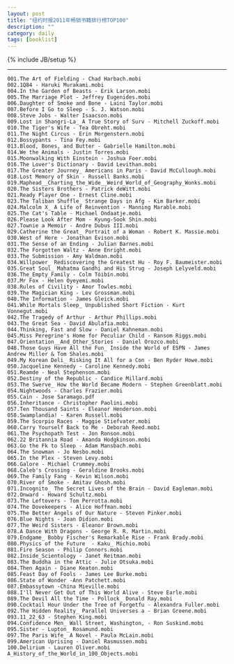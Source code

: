 ```yaml
---
layout: post
title: "纽约时报2011年畅销书籍排行榜TOP100"
description: ""
category: daily
tags: [booklist]
---
```

{% include JB/setup %}

-----

    001.The Art of Fielding - Chad Harbach.mobi
    002.1Q84 - Haruki Murakami.mobi
    004.In the Garden of Beasts - Erik Larson.mobi
    005.The Marriage Plot - Jeffrey Eugenides.mobi
    006.Daughter of Smoke and Bone - Laini Taylor.mobi
    007.Before I Go to Sleep - S. J. Watson.mobi
    008.Steve Jobs - Walter Isaacson.mobi
    009.Lost in Shangri-La_ A True Story of Surv - Mitchell Zuckoff.mobi
    010.The Tiger's Wife - Tea Obreht.mobi
    011.The Night Circus - Erin Morgenstern.mobi
    012.Bossypants - Tina Fey.mobi
    013.Blood, Bones, and Butter - Gabrielle Hamilton.mobi
    014.We the Animals - Justin Torres.mobi
    015.Moonwalking With Einstein - Joshua Foer.mobi
    016.The Lover's Dictionary - David Levithan.mobi
    017.The Greater Journey_ Americans in Paris - David McCullough.mobi
    018.Lost Memory of Skin - Russell Banks.mobi
    019.Maphead__Charting_the_Wide__Weird_World_of_Geography_Wonks.mobi
    020.The Sisters Brothers - Patrick deWitt.mobi
    021.Ready Player One - Ernest Cline.mobi
    023.The Taliban Shuffle_ Strange Days in Afg - Kim Barker.mobi
    024.Malcolm X_ A Life of Reinvention - Manning Marable.mobi
    025.The Cat's Table - Michael Ondaatje.mobi
    026.Please Look After Mom - Kyung-Sook Shin.mobi
    027.Townie a Memoir - Andre Dubus III.mobi
    029.Catherine the Great_ Portrait of a Woman - Robert K. Massie.mobi
    030.West of Here - Jonathan Evison.mobi
    031.The Sense of an Ending - Julian Barnes.mobi
    032.The Forgotten Waltz - Anne Enright.mobi
    033.The Submission - Amy Waldman.mobi
    034.Willpower_ Rediscovering the Greatest Hu - Roy F. Baumeister.mobi
    035.Great Soul_ Mahatma Gandhi and His Strug - Joseph Lelyveld.mobi
    036.The_Empty_Family - Colm Tóibín.mobi
    037.Mr Fox - Helen Oyeyemi.mobi
    038.Rules of Civility - Amor Towles.mobi
    039.The Magician King - Lev Grossman.mobi
    040.The Information - James Gleick.mobi
    041.While Mortals Sleep_ Unpublished Short Fiction - Kurt Vonnegut.mobi
    042.The Tragedy of Arthur - Arthur Phillips.mobi
    043.The Great Sea - David Abulafia.mobi
    044.Thinking, Fast and Slow - Daniel Kahneman.mobi
    045.Miss Peregrine's Home for Peculiar Child - Ransom Riggs.mobi
    047.Orientation__And_Other_Stories - Daniel Orozco.mobi
    048.Those Guys Have All the Fun_ Inside the World of ESPN - James Andrew Miller & Tom Shales.mobi
    049.My Korean Deli_ Risking It All for a Con - Ben Ryder Howe.mobi
    050.Jacqueline Kennedy - Caroline Kennedy.mobi
    051.Reamde - Neal Stephenson.mobi
    052.Destiny of the Republic - Candice Millard.mobi
    053.The Swerve_ How the World Became Modern - Stephen Greenblatt.mobi
    054.Nightwoods - Charles Frazier.mobi
    055.Cain - Jose Saramago.pdf
    056.Inheritance - Christopher Paolini.mobi
    057.Ten Thousand Saints - Eleanor Henderson.mobi
    058.Swamplandia! - Karen Russell.mobi
    059.The Scorpio Races - Maggie Stiefvater.mobi
    060.Carry Yourself Back to Me - Deborah Reed.mobi
    061.The Psychopath Test - Jon Ronson.mobi
    062.22 Britannia Road - Amanda Hodgkinson.mobi
    063.Go the Fk to Sleep - Adam Mansbach.mobi
    064.The Snowman - Jo Nesbo.mobi
    065.In the Plex - Steven Levy.mobi
    066.Galore - Michael Crummey.mobi
    068.Caleb's Crossing - Geraldine Brooks.mobi
    069.The Family Fang - Kevin Wilson.mobi
    070.River of Smoke - Amitav Ghosh.mobi
    071.Incognito_ The Secret Lives of the Brain - David Eagleman.mobi
    072.Onward - Howard Schultz.mobi
    073.The Leftovers - Tom Perrotta.mobi
    074.The Dovekeepers - Alice Hoffman.mobi
    075.The Better Angels of Our Nature - Steven Pinker.mobi
    076.Blue Nights - Joan Didion.mobi
    077.The Weird Sisters - Eleanor Brown.mobi
    078.A Dance With Dragons - George R. R. Martin.mobi
    079.Endgame_ Bobby Fischer's Remarkable Rise - Frank Brady.mobi
    080.Physics of the Future  - Kaku_ Michio.mobi
    081.Fire Season - Philip Connors.mobi
    082.Inside_Scientology - Janet Reitman.mobi
    083.The Buddha in the Attic - Julie Otsuka.mobi
    084.Then Again - Diane Keaton.mobi
    085.Feast Day of Fools - James Lee Burke.mobi
    086.State of Wonder -Ann Patchett.mobi
    087.Embassytown -China Mieville.mobi
    088.I'll Never Get Out of This World Alive - Steve Earle.mobi
    089.The Devil All the Time - Pollock_ Donald Ray.mobi
    090.Cocktail Hour Under the Tree of Forgetfu - Alexandra Fuller.mobi
    092.The Hidden Reality_ Parallel Universes a - Brian Greene.mobi
    093.11_22_63 - Stephen King.mobi
    094.Confidence Men_ Wall Street, Washington, - Ron Suskind.mobi
    095.Sister - Lupton_ Rosamund.mobi
    097.The Paris Wife_ A Novel - Paula McLain.mobi
    099.American Uprising - Daniel Rasmussen.mobi
    100.Delirium - Lauren Oliver.mobi
    A_History_of_the_World_in_100_Objects.mobi

